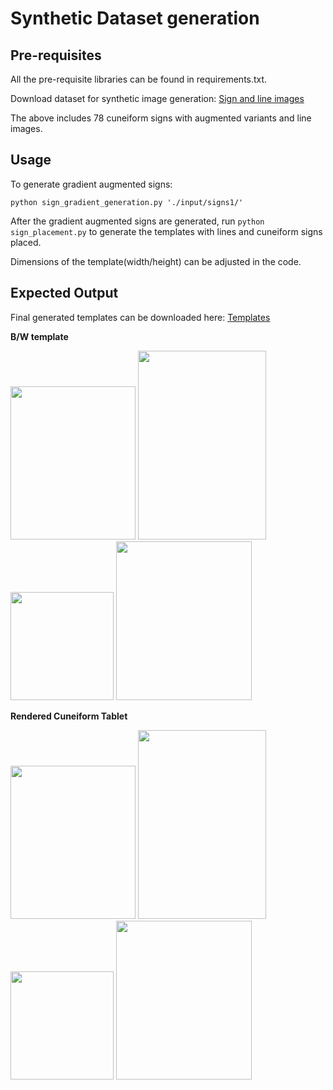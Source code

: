 # Synthetic Dataset generation

## Pre-requisites

All the pre-requisite libraries can be found in requirements.txt.

Download dataset for synthetic image generation: [Sign and line images](https://drive.google.com/open?id=1g4JeaJrmQ8K_fh_TOYeAyd6s6grqH2Dr)

The above includes 78 cuneiform signs with augmented variants and line images.


## Usage

To generate gradient augmented signs:

```
python sign_gradient_generation.py './input/signs1/'
```

After the gradient augmented signs are generated, run ```python sign_placement.py``` to generate the templates with lines and cuneiform signs placed. 

Dimensions of the template(width/height) can be adjusted in the code.


## Expected Output

Final generated templates can be downloaded here: [Templates](https://drive.google.com/open?id=16B78hrulmen5gs2HV0mO_1b9RTfWYN6O)

**B/W template**

<img src="https://i.imgur.com/TByxMc7.png" width="200" height="245"> <img src="https://i.imgur.com/BWK06iG.png" width="204.6" height="302"> <img src="https://i.imgur.com/qaDqpMf.png" width="165" height="173"> <img src="https://i.imgur.com/iPdX9Hn.png" width="217" height="254">

**Rendered Cuneiform Tablet**

<img src="https://i.imgur.com/X9xUYAp.png" width="200" height="245"> <img src="https://i.imgur.com/snBNcLM.png" width="204.6" height="302"> <img src="https://i.imgur.com/wTzzexK.png" width="165" height="173"> <img src="https://i.imgur.com/TTm4lx6.png" width="217" height="254">
